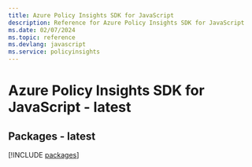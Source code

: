 ```yaml
---
title: Azure Policy Insights SDK for JavaScript
description: Reference for Azure Policy Insights SDK for JavaScript
ms.date: 02/07/2024
ms.topic: reference
ms.devlang: javascript
ms.service: policyinsights
---
```

# Azure Policy Insights SDK for JavaScript - latest
## Packages - latest
[!INCLUDE [packages](policy-insights-index.md)]